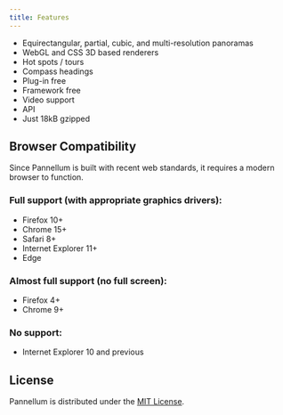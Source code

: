 ```yaml
---
title: Features
---
```


* Equirectangular, partial, cubic, and multi-resolution panoramas
* WebGL and CSS 3D based renderers
* Hot spots / tours
* Compass headings
* Plug-in free
* Framework free
* Video support
* API
* Just 18kB gzipped

## Browser Compatibility

Since Pannellum is built with recent web standards, it requires a modern
browser to function.

### Full support (with appropriate graphics drivers):

* Firefox 10+
* Chrome 15+
* Safari 8+
* Internet Explorer 11+
* Edge

### Almost full support (no full screen):

* Firefox 4+
* Chrome 9+

### No support:

* Internet Explorer 10 and previous

## License

Pannellum is distributed under the
[MIT License](https://github.com/mpetroff/pannellum/blob/master/COPYING).
